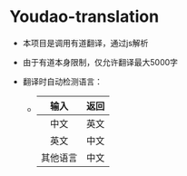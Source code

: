 # Youdao-translation
* 本项目是调用有道翻译，通过js解析

* 由于有道本身限制，仅允许翻译最大5000字
* 翻译时自动检测语言：
    + | 输入 | 返回 |
      | :----: | ----: |
      | 中文 | 英文 |
      | 英文 | 中文 |
      | 其他语言 | 中文 |
